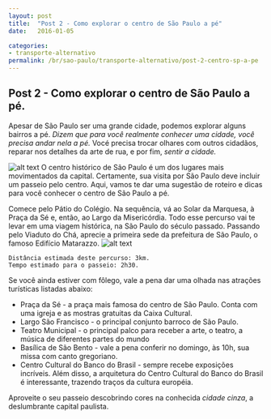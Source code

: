 ```yaml
---
layout: post
title:  "Post 2 - Como explorar o centro de São Paulo a pé"
date:   2016-01-05

categories:
- transporte-alternativo
permalink: /br/sao-paulo/transporte-alternativo/post-2-centro-sp-a-pe
---
```


## Post 2 - Como explorar o centro de São Paulo a pé. 
Apesar de São Paulo ser uma grande cidade, podemos explorar alguns bairros a pé. *Dizem que para você realmente conhecer uma cidade, você precisa andar nela a pé.* Vocé precisa trocar olhares com outros cidadãos, reparar nos detalhes da arte de rua, e por fim,  *sentir a cidade.* 


![alt text][image1]
O centro histórico de São Paulo é um dos lugares mais movimentados da capital. Certamente, sua visita por São Paulo deve incluir um passeio pelo centro. Aqui, vamos te dar uma sugestão de roteiro e dicas para você conhecer o centro de São Paulo a pé. 

Comece pelo Pátio do Colégio. Na sequência, vá ao Solar da Marquesa, à Praça da Sé e, então, ao Largo da Misericórdia. Todo esse percurso vai te levar em uma viagem histórica, na São Paulo do século passado. Passando pelo Viaduto do Chá, aprecie a primeira sede da prefeitura de São Paulo, o famoso Edifício Matarazzo. 
![alt text][image2]

    Distância estimada deste percurso: 3km.
    Tempo estimado para o passeio: 2h30.

Se você ainda estiver com fôlego, vale a pena dar uma olhada nas atrações turísticas listadas abaixo: 

 - Praça da Sé - a praça mais famosa do centro de São Paulo. Conta com uma igreja e as mostras gratuitas da Caixa Cultural. 
 - Largo São Francisco - o principal conjunto barroco de São Paulo.
 - Teatro Municipal - o principal palco para receber a arte, o teatro, a música de diferentes partes do mundo 
 - Basílica de São Bento - vale a pena conferir no domingo, às 10h, sua missa com canto gregoriano.
 - Centro Cultural do Banco do Brasil - sempre recebe exposições incríveis. Além disso, a arquitetura do Centro Cultural do Banco do Brasil é interessante, trazendo traços da cultura européia. 
 
 Aproveite o seu passeio descobrindo cores na conhecida *cidade cinza*, a deslumbrante capital paulista.

[Bike Sampa]:      http://www.mobilicidade.com.br/bikesampa.asp
[Ciclo Sampa]:   http://www.ciclosampa.com.br/



[image1]:      http://media2.popsugar-assets.com/files/2014/06/10/933/n/1922398/1e97c938e11981d6_450382556_10.xxxlarge_2x/i/woman-walked-past-colorful-graffiti-wall-marked.jpg
[image2]:http://msalx.vejasp.abril.com.br/2015/04/30/1633/jYQci/mapa_arquitetonico_layers_.jpeg?1430422509
